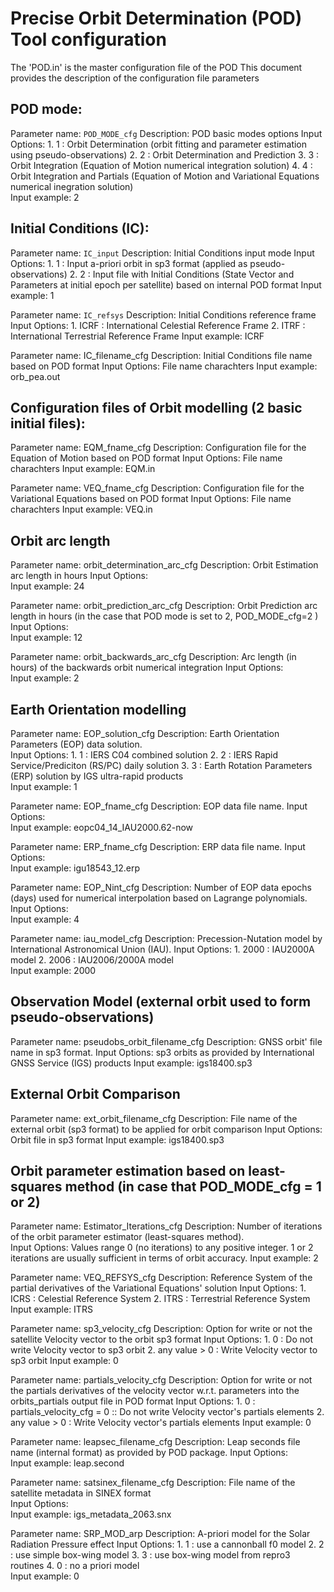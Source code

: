 # Precise Orbit Determination (POD) Tool configuration 

The 'POD.in' is the master configuration file of the POD
This document provides the description of the configuration file parameters 


## POD mode:
Parameter name:	`POD_MODE_cfg`
Description: 	POD basic modes options
Input Options:	1. 1 : Orbit Determination (orbit fitting and parameter estimation using pseudo-observations)
				2. 2 : Orbit Determination and Prediction
				3. 3 : Orbit Integration (Equation of Motion numerical integration solution)
				4. 4 : Orbit Integration and Partials (Equation of Motion and Variational Equations numerical inegration solution)	
Input example:	2


## Initial Conditions (IC):

Parameter name:	`IC_input`
Description: 	Initial Conditions input mode
Input Options:	1. 1 : Input a-priori orbit in sp3 format (applied as pseudo-observations)
				2. 2 : Input file with Initial Conditions (State Vector and Parameters at initial epoch per satellite) based on internal POD format 
Input example:	1

Parameter name:	`IC_refsys`
Description: 	Initial Conditions reference frame
Input Options:	1. ICRF : International Celestial Reference Frame
				2. ITRF : International Terrestrial Reference Frame 
Input example:	ICRF

Parameter name:	IC_filename_cfg
Description: 	Initial Conditions file name based on POD format
Input Options:	File name charachters
Input example:	orb_pea.out


## Configuration files of Orbit modelling (2 basic initial files):

Parameter name:	EQM_fname_cfg
Description: 	Configuration file for the Equation of Motion based on POD format
Input Options:	File name charachters
Input example:	EQM.in 

Parameter name:	VEQ_fname_cfg
Description: 	Configuration file for the Variational Equations based on POD format 
Input Options:	File name charachters
Input example:	VEQ.in 


## Orbit arc length

Parameter name:	orbit_determination_arc_cfg
Description: 	Orbit Estimation arc length in hours
Input Options:	
Input example:	24 

Parameter name:	orbit_prediction_arc_cfg
Description: 	Orbit Prediction arc length in hours (in the case that POD mode is set to 2, POD_MODE_cfg=2 ) 
Input Options:	
Input example:	12 

Parameter name:	orbit_backwards_arc_cfg
Description: 	Arc length (in hours) of the backwards orbit numerical integration 
Input Options:	
Input example:	2


## Earth Orientation modelling

Parameter name:	EOP_solution_cfg
Description: 	Earth Orientation Parameters (EOP) data solution.  
Input Options:	1. 1 : IERS C04 combined solution
				2. 2 : IERS Rapid Service/Prediciton (RS/PC) daily solution 
				3. 3 : Earth Rotation Parameters (ERP) solution by IGS ultra-rapid products  
Input example:	1

Parameter name:	EOP_fname_cfg
Description: 	EOP data file name. 
Input Options:	  
Input example:	eopc04_14_IAU2000.62-now
 
Parameter name:	ERP_fname_cfg
Description: 	ERP data file name. 
Input Options:	  
Input example:	igu18543_12.erp

Parameter name:	EOP_Nint_cfg
Description: 	Number of EOP data epochs (days) used for numerical interpolation based on Lagrange polynomials. 
Input Options:	  
Input example:	4

Parameter name:	iau_model_cfg
Description: 	Precession-Nutation model by International Astronomical Union (IAU). 
Input Options:	1. 2000 : IAU2000A model
				2. 2006 : IAU2006/2000A model   
Input example:	2000


## Observation Model (external orbit used to form pseudo-observations)
Parameter name:	pseudobs_orbit_filename_cfg
Description: 	GNSS orbit' file name in sp3 format. 
Input Options:	sp3 orbits as provided by International GNSS Service (IGS) products
Input example:	igs18400.sp3


## External Orbit Comparison
Parameter name:	ext_orbit_filename_cfg
Description: 	File name of the external orbit (sp3 format) to be applied for orbit comparison
Input Options:	Orbit file in sp3 format 
Input example:	igs18400.sp3


## Orbit parameter estimation based on least-squares method (in case that POD_MODE_cfg = 1 or 2)
Parameter name:	Estimator_Iterations_cfg
Description: 	Number of iterations of the orbit parameter estimator (least-squares method).  
Input Options:	Values range 0 (no iterations) to any positive integer. 1 or 2 iterations are usually sufficient in terms of orbit accuracy.
Input example:	2


Parameter name:	VEQ_REFSYS_cfg
Description: 	Reference System of the partial derivatives of the Variational Equations' solution 
Input Options:	1. ICRS : Celestial Reference System 
				2. ITRS : Terrestrial Reference System
Input example:	ITRS
 

Parameter name:	sp3_velocity_cfg
Description: 	Option for write or not the satellite Velocity vector to the orbit sp3 format 
Input Options:	1. 0 : Do not write Velocity vector to sp3 orbit
				2. any value > 0 : Write Velocity vector to sp3 orbit
Input example:	0


Parameter name:	partials_velocity_cfg
Description: 	Option for write or not the partials derivatives of the velocity vector w.r.t. parameters into the orbits_partials output file in POD format
Input Options:	1. 0 : partials_velocity_cfg = 0 :: Do not write Velocity vector's partials elements
				2. any value > 0 : Write Velocity vector's partials elements
Input example:	0


Parameter name:	leapsec_filename_cfg
Description: 	Leap seconds file name (internal format) as provided by POD package.
Input Options:	 
Input example:	leap.second


Parameter name:	satsinex_filename_cfg
Description: 	File name of the satellite metadata in SINEX format  
Input Options:	 
Input example:	igs_metadata_2063.snx


Parameter name:	SRP_MOD_arp
Description: 	A-priori model for the Solar Radiation Pressure effect 
Input Options:	1. 1 : use a cannonball f0 model 
				2. 2 : use simple box-wing model 
				3. 3 : use box-wing model from repro3 routines 
				4. 0 : no a priori model  
Input example:	0
 
